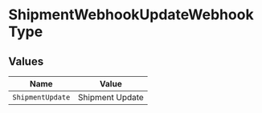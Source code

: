 # ShipmentWebhookUpdateWebhookType


## Values

| Name             | Value            |
| ---------------- | ---------------- |
| `ShipmentUpdate` | Shipment Update  |